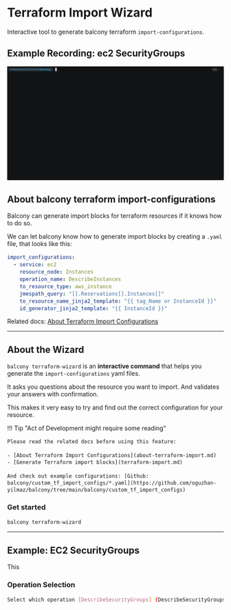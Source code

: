 # Terraform Import Wizard

Interactive tool to generate balcony terraform `import-configurations`.
## Example Recording: ec2 SecurityGroups 
![](https://raw.githubusercontent.com/oguzhan-yilmaz/balcony-assets/main/gifs/terraform-wizard-security-groups-example.gif)
## About balcony terraform import-configurations


Balcony can generate import blocks for terraform resources if it knows how to do so.

We can let balcony know how to generate import blocks by creating a `.yaml` file, that looks like this:

```yaml title="Example terraform import-configuration .yaml file"
import_configurations:
  - service: ec2
    resource_node: Instances
    operation_name: DescribeInstances
    to_resource_type: aws_instance
    jmespath_query: "[].Reservations[].Instances[]"
    to_resource_name_jinja2_template: "{{ tag_Name or InstanceId }}"
    id_generator_jinja2_template: "{{ InstanceId }}"
```

Related docs: [About Terraform Import Configurations](about-terraform-import.md)

---
## About the Wizard


`balcony terraform-wizard` is an **interactive command** that helps you generate the `import-configurations` yaml files.

It asks you questions about the resource you want to import. And validates your answers with confirmation.

This makes it very easy to try and find out the correct configuration for your resource.


!!! Tip "Act of Development might require some reading"

    Please read the related docs before using this feature: 
    
    - [About Terraform Import Configurations](about-terraform-import.md)
    - [Generate Terraform import blocks](terraform-import.md)

    And check out example configurations: [Github: balcony/custom_tf_import_configs/*.yaml](https://github.com/oguzhan-yilmaz/balcony/tree/main/balcony/custom_tf_import_configs)




### Get started


```bash title="List command options"
balcony terraform-wizard
```

---

## Example: EC2 SecurityGroups

This


### Operation Selection

```bash title="List command options"
Select which operation [DescribeSecurityGroups] (DescribeSecurityGroups):
```


### 


































